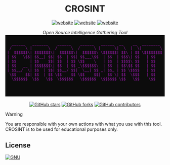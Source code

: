 <h1 align="center">CROSINT</h1>
<div class="heading" align="center">
  <div class="links">
    <a href="https://linkedin.com/in/colin-rob"><img src="https://img.shields.io/badge/LinkedIn-blue?logo=linkedin" alt="website"/></a>
    <a href="https://github.com/crobinson-dev"><img src="https://img.shields.io/badge/Github-white?logo=github&logoColor=000000" alt="website"></a>
    <a href="https://crobinson.dev"><img src="https://img.shields.io/badge/Website-black?logo=framer&logoColor=ffffff" alt="website"></a>
  </div>
  
  <i>Open Source Intelligence Gathering Tool</i>
  <img alt="osint" src="assets/crosint.png"> </img>

  [![GitHub stars](https://img.shields.io/github/stars/itsb1ng/bingbot.svg?color=pink)](https://github.com/crobinson-dev/CROSINT/main)
  [![GitHub forks](https://img.shields.io/github/forks/itsb1ng/bingbot.svg?color=pink)](https://github.com/crobinson-dev/CROSINT/main)
  [![GitHub contributors](https://img.shields.io/github/contributors/itsb1ng/bingbot.svg?color=pink)](https://github.com/crobinson-dev/CROSINT/main)
</div>

> [!WARNING]
> You are responsible with your own actions with what you use with this tool. CROSINT is to be used for educational purposes only.

## License

[![GNU](https://licensebuttons.net/l/GPL/2.0/88x62.png)](https://www.gnu.org/licenses/old-licenses/gpl-2.0.en.html#SEC1)

